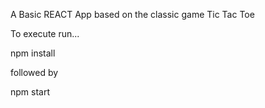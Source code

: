 A Basic REACT App based on the classic game Tic Tac Toe

To execute run...

npm install

followed by

npm start
